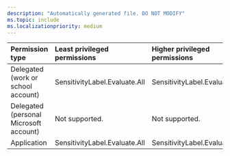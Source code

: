 ```yaml
---
description: "Automatically generated file. DO NOT MODIFY"
ms.topic: include
ms.localizationpriority: medium
---
```


|Permission type|Least privileged permissions|Higher privileged permissions|
|:---|:---|:---|
|Delegated (work or school account)|SensitivityLabel.Evaluate.All|SensitivityLabel.Evaluate|
|Delegated (personal Microsoft account)|Not supported.|Not supported.|
|Application|SensitivityLabel.Evaluate.All|SensitivityLabel.Evaluate|

